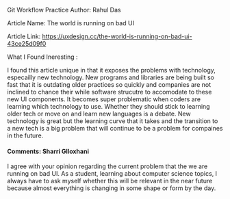 Git Workflow Practice
Author: Rahul Das

Article Name: The world is running on bad UI

Article Link: https://uxdesign.cc/the-world-is-running-on-bad-ui-43ce25d09f0

What I Found Ineresting :

I found this article unique in that it exposes the problems with technology, especailly new technology. New programs and libraries are being built so fast that it is outdating older practices so quickly and companies are not inclined to chance their while software strucutre to accomodate to these new UI components. It becomes super problematic when coders are learning which technology to use. Whether they should stick to learning older tech or move on and learn new languages is a debate. New technology is great but the learning curve that it takes and the transition to a new tech is a big problem that will continue to be a problem for compaines in the future.


#### Comments: Sharri Glloxhani
I agree with your opinion regarding the current problem that the we are running on bad UI. As a student, learning about computer science topics, I always have to ask myself whether this will be relevant in the near future because almost everything is changing in some shape or form by the day.
